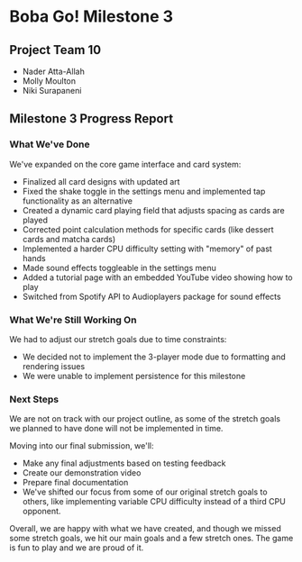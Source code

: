 # Boba Go! Milestone 3

## Project Team 10
* Nader Atta-Allah
* Molly Moulton
* Niki Surapaneni

## Milestone 3 Progress Report

### What We've Done

We've expanded on the core game interface and card system:

- Finalized all card designs with updated art
- Fixed the shake toggle in the settings menu and implemented tap functionality as an alternative
- Created a dynamic card playing field that adjusts spacing as cards are played
- Corrected point calculation methods for specific cards (like dessert cards and matcha cards)
- Implemented a harder CPU difficulty setting with "memory" of past hands
- Made sound effects toggleable in the settings menu
- Added a tutorial page with an embedded YouTube video showing how to play
- Switched from Spotify API to Audioplayers package for sound effects

### What We're Still Working On

We had to adjust our stretch goals due to time constraints:

- We decided not to implement the 3-player mode due to formatting and rendering issues
- We were unable to implement persistence for this milestone

### Next Steps

We are not on track with our project outline, as some of the stretch goals we planned to have done will not be implemented in time. 

Moving into our final submission, we'll:
- Make any final adjustments based on testing feedback
- Create our demonstration video
- Prepare final documentation
- We've shifted our focus from some of our original stretch goals to others, like implementing variable CPU difficulty instead of a third CPU opponent. 

Overall, we are happy with what we have created, and though we missed some stretch goals, we hit our main goals and a few stretch ones. The game is fun to play and we are proud of it. 